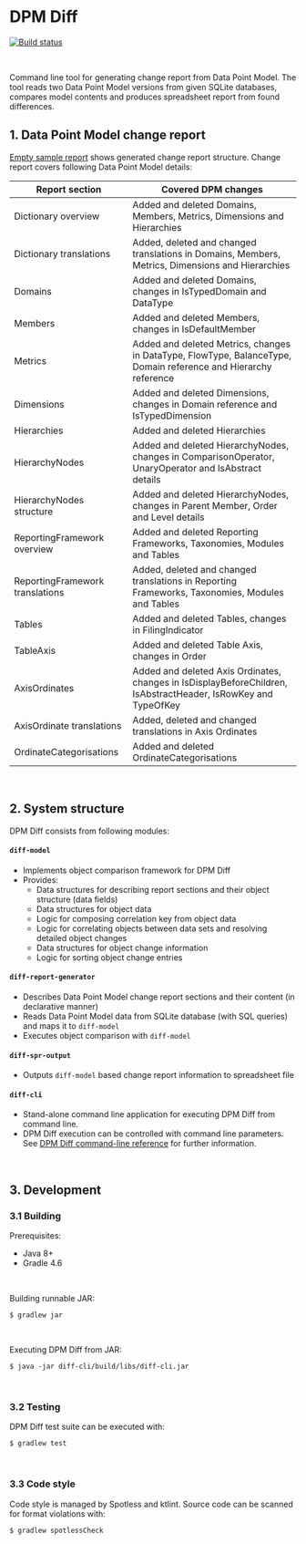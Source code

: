 # DPM Diff

[![Build status](https://github.com/VK-FRTT/dpm-diff/workflows/build/badge.svg)](#)

<br/>

Command line tool for generating change report from Data Point Model. 
The tool reads two Data Point Model versions from given SQLite databases, compares model contents and produces spreadsheet report from found differences. 

## 1. Data Point Model change report

[Empty sample report](docs/dpm_change_report_empty.xlsx) shows generated change report structure.
Change report covers following Data Point Model details:  

| Report section                    | Covered DPM changes |
| --------------------------------- | ------------------------------------------------------------------------------- |
| Dictionary overview               | Added and deleted Domains, Members, Metrics, Dimensions and Hierarchies |
| Dictionary translations           | Added, deleted and changed translations in Domains, Members, Metrics, Dimensions and Hierarchies |
| Domains                           | Added and deleted Domains, changes in IsTypedDomain and DataType |
| Members                           | Added and deleted Members, changes in IsDefaultMember |
| Metrics                           | Added and deleted Metrics, changes in DataType, FlowType, BalanceType, Domain reference and Hierarchy reference |
| Dimensions                        | Added and deleted Dimensions, changes in Domain reference and IsTypedDimension |
| Hierarchies                       | Added and deleted Hierarchies |
| HierarchyNodes                    | Added and deleted HierarchyNodes, changes in ComparisonOperator, UnaryOperator and IsAbstract details |
| HierarchyNodes structure          | Added and deleted HierarchyNodes, changes in Parent Member, Order and Level details |
| ReportingFramework overview       | Added and deleted Reporting Frameworks, Taxonomies, Modules and Tables |
| ReportingFramework translations   | Added, deleted and changed translations in Reporting Frameworks, Taxonomies, Modules and Tables |
| Tables                            | Added and deleted Tables, changes in FilingIndicator |
| TableAxis                         | Added and deleted Table Axis, changes in Order |
| AxisOrdinates                     | Added and deleted Axis Ordinates, changes in IsDisplayBeforeChildren, IsAbstractHeader, IsRowKey and TypeOfKey |
| AxisOrdinate translations         | Added, deleted and changed translations  in Axis Ordinates |
| OrdinateCategorisations           | Added and deleted OrdinateCategorisations |

<br/>

## 2. System structure

DPM Diff consists from following modules:

#### `diff-model`
- Implements object comparison framework for DPM Diff 
- Provides: 
    - Data structures for describing report sections and their object structure (data fields)
    - Data structures for object data 
    - Logic for composing correlation key from object data
    - Logic for correlating objects between data sets and resolving detailed object changes
    - Data structures for object change information
    - Logic for sorting object change entries 
        
#### `diff-report-generator`
- Describes Data Point Model change report sections and their content (in declarative manner)
- Reads Data Point Model data from SQLite database (with SQL queries) and maps it to `diff-model`
- Executes object comparison with `diff-model` 

#### `diff-spr-output`  
- Outputs `diff-model` based change report information to spreadsheet file 

#### `diff-cli`
- Stand-alone command line application for executing DPM Diff from command line.
- DPM Diff execution can be controlled with command line parameters. See [DPM Diff command-line reference](docs/dpm-diff-command-line-reference.md) for further information.

<br/>

## 3. Development

### 3.1 Building

Prerequisites:

- Java 8+
- Gradle 4.6

<br/>

Building runnable JAR:

`$ gradlew jar`

<br/>

Executing DPM Diff from JAR:

`$ java -jar diff-cli/build/libs/diff-cli.jar`

<br/>

### 3.2 Testing

DPM Diff test suite can be executed with:

`$ gradlew test`

<br/>

### 3.3 Code style 

Code style is managed by Spotless and ktlint. Source code can be scanned for format violations with: 

`$ gradlew spotlessCheck`

